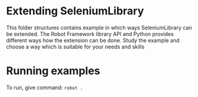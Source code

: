 # Extending SeleniumLibrary
This folder structures contains example in which ways SeleniumLibrary can
be extended. The Robot Framework library API and Python provides different 
ways how the extension can be done. Study the example and choose a way
which is suitable for your needs and skills

# Running examples
To run, give command: `robot .`
 